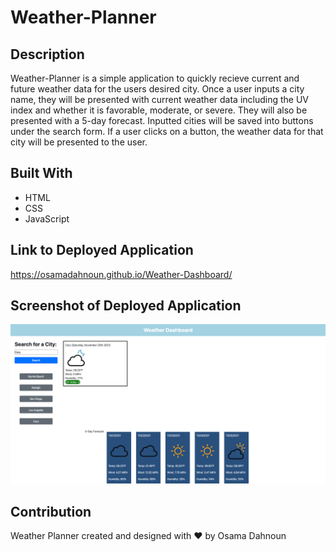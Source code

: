# Weather-Planner

## Description 
Weather-Planner is a simple application to quickly recieve current and future weather data for the users desired city. Once a user inputs a city name, they will be presented with current weather data including the UV index and whether it is favorable, moderate, or severe. They will also be presented with a 5-day forecast. Inputted cities will be saved into buttons under the search form. If a user clicks on a button, the weather data for that city will be presented to the user.

## Built With
* HTML
* CSS
* JavaScript

## Link to Deployed Application
https://osamadahnoun.github.io/Weather-Dashboard/

## Screenshot of Deployed Application
![Screenshot of Deployed Application](./assets/images/WeatherScrSht.png)

## Contribution
Weather Planner created and designed with ❤️ by Osama Dahnoun